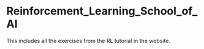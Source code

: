 # Reinforcement_Learning_School_of_AI
This includes all the exercises from the RL tutorial in the website.

